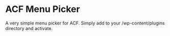 # ACF Menu Picker

A very simple menu picker for ACF. Simply add to your /wp-content/plugins directory and activate. 